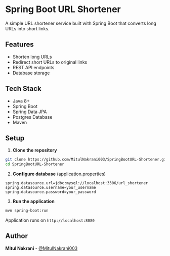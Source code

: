 # Spring Boot URL Shortener

A simple URL shortener service built with Spring Boot that converts long URLs into short links.

## Features

- Shorten long URLs
- Redirect short URLs to original links
- REST API endpoints
- Database storage

## Tech Stack

- Java 8+
- Spring Boot
- Spring Data JPA
- Postgres Database
- Maven

## Setup

1. **Clone the repository**
```bash
git clone https://github.com/MitulNakrani003/SpringBootURL-Shortener.git
cd SpringBootURL-Shortener
```

2. **Configure database** (application.properties)
```properties
spring.datasource.url=jdbc:mysql://localhost:3306/url_shortener
spring.datasource.username=your_username
spring.datasource.password=your_password
```

3. **Run the application**
```bash
mvn spring-boot:run
```

Application runs on `http://localhost:8080`

## Author

**Mitul Nakrani** - [@MitulNakrani003](https://github.com/MitulNakrani003)
